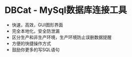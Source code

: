 # DBCat - MySql数据库连接工具
- 快速，高效，GUI图形界面
- 完全本地化，安全防泄漏
- 区分生产和非生产环境，生产环境防止误删数据提醒
- 方便的快捷操作方式
- 鼓励你更多的写SQL语句

